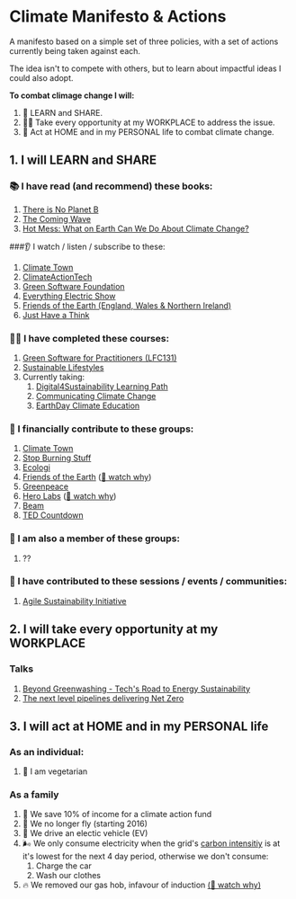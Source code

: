 # Climate Manifesto & Actions

A manifesto based on a simple set of three policies, with a set of actions currently being taken against each.

The idea isn't to compete with others, but to learn about impactful ideas I could also adopt.

**To combat climage change I will:**

1. 📖 LEARN and SHARE.
2. 🧑‍💻 Take every opportunity at my WORKPLACE to address the issue.
3. 🏡 Act at HOME and in my PERSONAL life to combat climate change.

## 1. I will LEARN and SHARE

### 📚 I have read (and recommend) these books:

  1. [There is No Planet B](https://theresnoplanetb.net)
  2. [The Coming Wave](https://www.the-coming-wave.com)
  3. [Hot Mess: What on Earth Can We Do About Climate Change?](https://www.headline.co.uk/titles/matt-winning/hot-mess/9781472276704/)

###👂 I watch / listen / subscribe to these:

  1. [Climate Town](https://www.youtube.com/@ClimateTown)
  2. [ClimateActionTech](https://www.youtube.com/@climateactiontech9467)
  3. [Green Software Foundation](https://www.youtube.com/@greensoftwarefoundation3662)
  4. [Everything Electric Show](https://www.youtube.com/@EverythingElectricShow)
  5. [Friends of the Earth (England, Wales & Northern Ireland)](https://www.youtube.com/@friends_earth)
  6. [Just Have a Think](https://www.youtube.com/@JustHaveaThink)

### 🧑‍🏫 I have completed these courses:

  1. [Green Software for Practitioners (LFC131)](https://training.linuxfoundation.org/training/green-software-for-practitioners-lfc131/)
  2. [Sustainable Lifestyles](https://www.unssc.org/courses/sustainable-lifestyles-0)
  3. Currently taking:
      1. [Digital4Sustainability Learning Path](https://www.unssc.org/courses/digital4sustainability-learning-path)
      2. [Communicating Climate Change](https://apolitical.co/microcourses/en/communicating-climate-change/)
      3. [EarthDay Climate Education](https://www.earthday.org/campaign/climate-environmental-literacy/)

### 💸 I financially contribute to these groups:
  1. [Climate Town](https://www.climatetownproductions.com)
  2. [Stop Burning Stuff](https://www.patreon.com/STOPBurningStuff)
  3. [Ecologi](https://ecologi.com/puddedodds)
  4. [Friends of the Earth](https://friendsoftheearth.uk) ([🎥 watch why](https://tedxlondon.com/topic/environment/why-we-must-protect-our-right-to-protest-miriam-turner-tedxlondon/))
  5. [Greenpeace](https://www.greenpeace.org.uk)
  6. [Hero Labs](https://herocircle.app) ([🎥 watch why](https://tedxlondon.com/topic/environment/why-citizens-need-to-fund-climate-activists-mauricio-porras-tedxlondon/))
  7. [Beam](https://beam.org)
  8. [TED Countdown](https://countdown.ted.com)

### 💁 I am also a member of these groups:
  1. ??

### 🎤 I have contributed to these sessions / events / communities:
  1. [Agile Sustainability Initiative](https://www.agilealliance.org/resources/initiatives/agile-sustainability-initiative/)

## 2. I will take every opportunity at my WORKPLACE

### Talks

1. [Beyond Greenwashing - Tech's Road to Energy Sustainability](https://www.youtube.com/watch?v=Vihe3DN0eis)
2. [The next level pipelines delivering Net Zero](https://www.youtube.com/watch?v=TDVpfchyAW8)

## 3. I will act at HOME and in my PERSONAL life

### As an individual:

1. 🥕 I am vegetarian

### As a family

1. 💸 We save 10% of income for a climate action fund
2. 🛬 We no longer fly (starting 2016)
3. 🚗 We drive an electic vehicle (EV)
4. 🌬️ We only consume electricity when the grid's [carbon intensitiy](https://carbonintensity.org.uk) is at it's lowest for the next 4 day period, otherwise we don't consume:
    1. Charge the car
    2. Wash our clothes
5. 🔥 We removed our gas hob, infavour of induction [(🎥 watch why)](https://www.youtube.com/watch?v=hX2aZUav-54)


